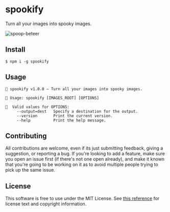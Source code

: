 # spookify

Turn all your images into spooky images.

![spoop-beteer](https://user-images.githubusercontent.com/10540865/67338712-b7d80d80-f4f7-11e9-989d-a3f8706c5d4e.gif)

## Install

```
$ npm i -g spookify
```

## Usage

```
👻 spookify v1.0.0 — Turn all your images into spooky images.

🎃 Usage: spookify [IMAGES_ROOT] [OPTIONS]

🦴  Valid values for OPTIONS:
     --output=dest   Specify a destination for the output.
     --version       Print the current version.
     --help          Print the help message.
```

## Contributing

All contributions are welcome, even if its just submitting feedback, giving a suggestion, or reporting a bug. If you're looking to add a feature, make sure you open an issue first (if there's not one open already), and make it known that you're going to be working on it as to avoid multiple people trying to pick up the same issue.

## License

This software is free to use under the MIT License. See [this reference](https://opensource.org/licenses/MIT) for license text and copyright information.
